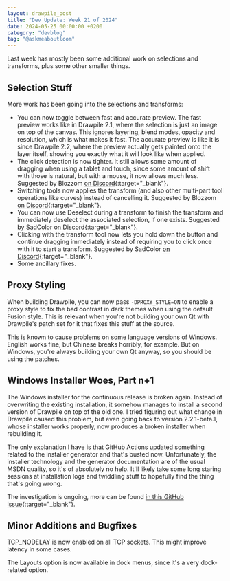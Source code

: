 ```yaml
---
layout: drawpile_post
title: "Dev Update: Week 21 of 2024"
date: 2024-05-25 00:00:00 +0200
category: "devblog"
tag: "@askmeaboutloom"
---
```


Last week has mostly been some additional work on selections and transforms, plus some other smaller things.

## Selection Stuff

More work has been going into the selections and transforms:

* You can now toggle between fast and accurate preview. The fast preview works like in Drawpile 2.1, where the selection is just an image on top of the canvas. This ignores layering, blend modes, opacity and resolution, which is what makes it fast. The accurate preview is like it is since Drawpile 2.2, where the preview actually gets painted onto the layer itself, showing you exactly what it will look like when applied.
* The click detection is now tighter. It still allows some amount of dragging when using a tablet and touch, since some amount of shift with those is natural, but with a mouse, it now allows much less. Suggested by Blozzom [on Discord](https://drawpile.net/discord/){:target="_blank"}.
* Switching tools now applies the transform (and also other multi-part tool operations like curves) instead of cancelling it. Suggested by Blozzom [on Discord](https://drawpile.net/discord/){:target="_blank"}.
* You can now use Deselect during a transform to finish the transform and immediately deselect the associated selection, if one exists. Suggested by SadColor [on Discord](https://drawpile.net/discord/){:target="_blank"}.
* Clicking with the transform tool now lets you hold down the button and continue dragging immediately instead of requiring you to click once with it to start a transform. Suggested by SadColor [on Discord](https://drawpile.net/discord/){:target="_blank"}.
* Some ancillary fixes.

## Proxy Styling

When building Drawpile, you can now pass `-DPROXY_STYLE=ON` to enable a proxy style to fix the bad contrast in dark themes when using the default Fusion style. This is relevant when you're not building your own Qt with Drawpile's patch set for it that fixes this stuff at the source.

This is known to cause problems on some language versions of Windows. English works fine, but Chinese breaks horribly, for example. But on Windows, you're always building your own Qt anyway, so you should be using the patches.

## Windows Installer Woes, Part n+1

The Windows installer for the continuous release is broken again. Instead of overwriting the existing installation, it somehow manages to install a second version of Drawpile on top of the old one. I tried figuring out what change in Drawpile caused this problem, but even going back to version 2.2.1-beta.1, whose installer works properly, now produces a broken installer when rebuilding it.

The only explanation I have is that GitHub Actions updated something related to the installer generator and that's busted now. Unfortunately, the installer technology and the generator documentation are of the usual MSDN quality, so it's of absolutely no help. It'll likely take some long staring sessions at installation logs and twiddling stuff to hopefully find the thing that's going wrong.

The investigation is ongoing, more can be found [in this GitHub issue](https://github.com/drawpile/Drawpile/issues/1201#issuecomment-2126238167){:target="_blank"}.

## Minor Additions and Bugfixes

TCP\_NODELAY is now enabled on all TCP sockets. This might improve latency in some cases.

The Layouts option is now available in dock menus, since it's a very dock-related option.
